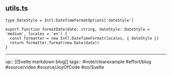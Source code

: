 ## utils.ts

```
type DateStyle = Intl.DateTimeFormatOptions['dateStyle']

export function formatDate(date: string, dateStyle: DateStyle = 'medium', locales = 'en') {
  const formatter = new Intl.DateTimeFormat(locales, { dateStyle })
  return formatter.format(new Date(date))
}
```

---
up:: [[Svelte markdown blog]]
tags:: #note/clearexample #effort/blog #source/video #source/JoyOfCode #on/Svelte
